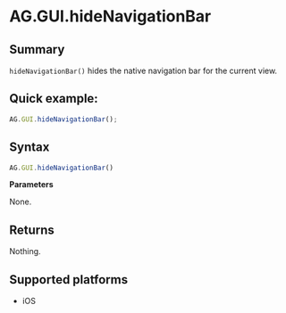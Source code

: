 # AG.GUI.hideNavigationBar

## Summary
`hideNavigationBar()` hides the native navigation bar for the current view.

## Quick example:
```javascript
AG.GUI.hideNavigationBar();
```

## Syntax
```javascript
AG.GUI.hideNavigationBar()
```

**Parameters**

None.

## Returns
Nothing.

## Supported platforms
* iOS